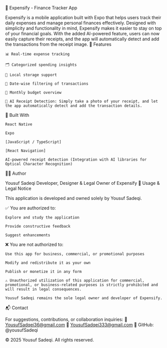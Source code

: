 💸 Expensify - Finance Tracker App

Expensify is a mobile application built with Expo that helps users track their daily expenses and manage personal finances effectively. Designed with simplicity and functionality in mind, Expensify makes it easier to stay on top of your financial goals. With the added AI-powered feature, users can now easily capture their receipts, and the app will automatically detect and add the transactions from the receipt image.
📱 Features

    📊 Real-time expense tracking

    🗂️ Categorized spending insights

    💾 Local storage support

    📆 Date-wise filtering of transactions

    🧮 Monthly budget overview

    📸 AI Receipt Detection: Simply take a photo of your receipt, and let the app automatically detect and add the transaction details.

🚀 Built With

    React Native

    Expo

    [JavaScript / TypeScript]

    [React Navigation]

    AI-powered receipt detection (Integration with AI libraries for Optical Character Recognition)

👨‍💻 Author

Yousuf Sadeqi
Developer, Designer & Legal Owner of Expensify
📜 Usage & Legal Notice

This application is developed and owned solely by Yousuf Sadeqi.

✅ You are authorized to:

    Explore and study the application

    Provide constructive feedback

    Suggest enhancements

❌ You are not authorized to:

    Use this app for business, commercial, or promotional purposes

    Modify and redistribute it as your own

    Publish or monetize it in any form

    ⚠️ Unauthorized utilization of this application for commercial, promotional, or business-related purposes is strictly prohibited and will result in legal consequences.

    Yousuf Sadeqi remains the sole legal owner and developer of Expensify.

📬 Contact

For suggestions, contributions, or collaboration inquiries:
📧 YousufSadqei36@gmail.com
📧 YousufSadqei333@gmail.com
📍 GitHub: @yousufSadeqi

© 2025 Yousuf Sadeqi. All rights reserved.
